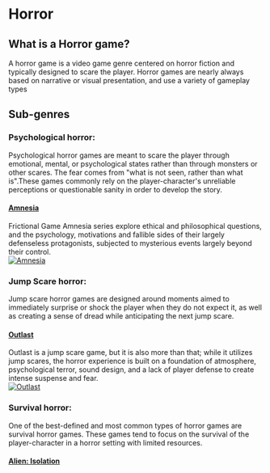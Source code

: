 # Horror

## What is a Horror game?

A horror game is a video game genre centered on horror fiction and typically designed to scare the player. Horror games are nearly always based on narrative or visual presentation, and use a variety of gameplay types


## Sub-genres
### Psychological horror:
Psychological horror games are meant to scare the player through emotional, mental, or psychological states rather than through monsters or other scares. The fear comes from "what is not seen, rather than what is".These games commonly rely on the player-character's unreliable perceptions or questionable sanity in order to develop the story. 

#### [Amnesia](amnesia/amnesiafile.md)
Frictional Game Amnesia series explore ethical and philosophical questions, and the psychology, motivations and fallible sides of their largely defenseless protagonists, subjected to mysterious events largely beyond their control.\
[![Amnesia](https://static.wikia.nocookie.net/amnesia/images/2/20/AmnesiaLogo.png/revision/latest?cb=20200312140206)](https://frictionalgames.com)


### Jump Scare horror: 

Jump scare horror games are designed around moments aimed to immediately surprise or shock the player when they do not expect it, as well as creating a sense of dread while anticipating the next jump scare. 

#### [Outlast](outlast/outlastfile.md)
Outlast is a jump scare game, but it is also more than that; while it utilizes jump scares, the horror experience is built on a foundation of atmosphere, psychological terror, sound design, and a lack of player defense to create intense suspense and fear.\
[![Outlast](https://clouddosage.com/wp-content/uploads/2023/02/Outlast.jpg)](https://frictionalgames.com)


### Survival horror:
One of the best-defined and most common types of horror games are survival horror games. These games tend to focus on the survival of the player-character in a horror setting with limited resources.
#### [Alien: Isolation](alienfile/alien.md)

